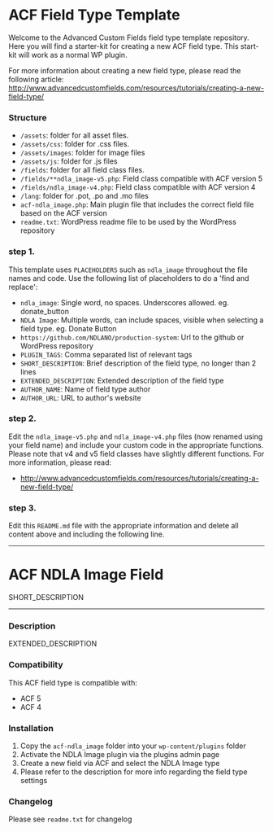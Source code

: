 # ACF Field Type Template

Welcome to the Advanced Custom Fields field type template repository.
Here you will find a starter-kit for creating a new ACF field type. This start-kit will work as a normal WP plugin.

For more information about creating a new field type, please read the following article:
http://www.advancedcustomfields.com/resources/tutorials/creating-a-new-field-type/

### Structure

* `/assets`:  folder for all asset files.
* `/assets/css`:  folder for .css files.
* `/assets/images`: folder for image files
* `/assets/js`: folder for .js files
* `/fields`:  folder for all field class files.
* `/fields/**ndla_image-v5.php`: Field class compatible with ACF version 5 
* `/fields/ndla_image-v4.php`: Field class compatible with ACF version 4
* `/lang`: folder for .pot, .po and .mo files
* `acf-ndla_image.php`: Main plugin file that includes the correct field file based on the ACF version
* `readme.txt`: WordPress readme file to be used by the WordPress repository

### step 1.

This template uses `PLACEHOLDERS` such as `ndla_image` throughout the file names and code. Use the following list of placeholders to do a 'find and replace':

* `ndla_image`: Single word, no spaces. Underscores allowed. eg. donate_button
* `NDLA Image`: Multiple words, can include spaces, visible when selecting a field type. eg. Donate Button
* `https://github.com/NDLANO/production-system`: Url to the github or WordPress repository
* `PLUGIN_TAGS`: Comma separated list of relevant tags
* `SHORT_DESCRIPTION`: Brief description of the field type, no longer than 2 lines
* `EXTENDED_DESCRIPTION`: Extended description of the field type
* `AUTHOR_NAME`: Name of field type author
* `AUTHOR_URL`: URL to author's website

### step 2.

Edit the `ndla_image-v5.php` and `ndla_image-v4.php` files (now renamed using your field name) and include your custom code in the appropriate functions. 
Please note that v4 and v5 field classes have slightly different functions. For more information, please read:
* http://www.advancedcustomfields.com/resources/tutorials/creating-a-new-field-type/

### step 3.

Edit this `README.md` file with the appropriate information and delete all content above and including the following line.

-----------------------

# ACF NDLA Image Field

SHORT_DESCRIPTION

-----------------------

### Description

EXTENDED_DESCRIPTION

### Compatibility

This ACF field type is compatible with:
* ACF 5
* ACF 4

### Installation

1. Copy the `acf-ndla_image` folder into your `wp-content/plugins` folder
2. Activate the NDLA Image plugin via the plugins admin page
3. Create a new field via ACF and select the NDLA Image type
4. Please refer to the description for more info regarding the field type settings

### Changelog
Please see `readme.txt` for changelog
